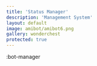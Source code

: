 ```yaml
---
title: 'Status Manager'
description: 'Management System'
layout: default
image: amibot/amibot6.png
gallery: wonderchest
protected: true
---
```


:bot-manager
